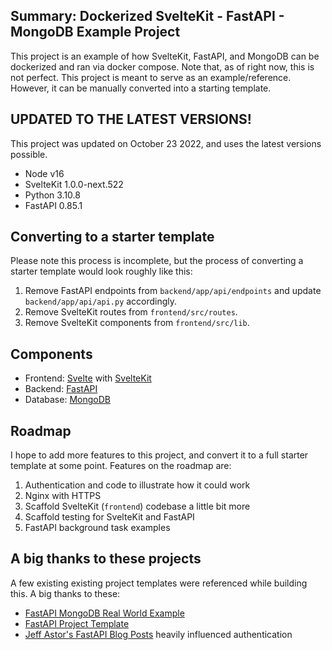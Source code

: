 ## Summary: Dockerized SvelteKit - FastAPI - MongoDB Example Project
This project is an example of how SvelteKit, FastAPI, and MongoDB can be dockerized and ran via docker compose. Note that, as of right now, this is not perfect. This project is meant to serve as an example/reference. However, it can be manually converted into a starting template. 

## UPDATED TO THE LATEST VERSIONS! 
This project was updated on October 23 2022, and uses the latest versions possible. 
- Node v16
- SvelteKit 1.0.0-next.522
- Python 3.10.8
- FastAPI 0.85.1

## Converting to a starter template
Please note this process is incomplete, but the process of converting a starter template would look roughly like this:
1. Remove FastAPI endpoints from `backend/app/api/endpoints` and update `backend/app/api/api.py` accordingly. 
2. Remove SvelteKit routes from `frontend/src/routes`.
3. Remove SvelteKit components from `frontend/src/lib`.

## Components
- Frontend: [Svelte](https://svelte.dev/) with [SvelteKit](https://kit.svelte.dev/)
- Backend: [FastAPI](https://fastapi.tiangolo.com/)
- Database: [MongoDB](https://www.mongodb.com/)

## Roadmap
I hope to add more features to this project, and convert it to a full starter template at some point. Features on the roadmap are:
1. Authentication and code to illustrate how it could work
2. Nginx with HTTPS
3. Scaffold SvelteKit (`frontend`) codebase a little bit more
4. Scaffold testing for SvelteKit and FastAPI
5. FastAPI background task examples 

## A big thanks to these projects
A few existing existing project templates were referenced while building this. A big thanks to these:
- [FastAPI MongoDB Real World Example](https://github.com/markqiu/fastapi-mongodb-realworld-example-app)
- [FastAPI Project Template](https://fastapi.tiangolo.com/project-generation/)
- [Jeff Astor's FastAPI Blog Posts](https://www.jeffastor.com/blog/designing-a-robust-user-model-in-a-fastapi-app) heavily influenced authentication
